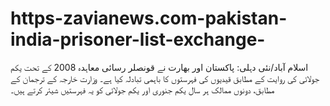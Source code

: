 # https-zavianews.com-pakistan-india-prisoner-list-exchange-
اسلام آباد/نئی دہلی: پاکستان اور بھارت نے قونصلر رسائی معاہدہ 2008 کے تحت یکم جولائی کی روایت کے مطابق قیدیوں کی فہرستوں کا باہمی تبادلہ کیا ہے۔ وزارت خارجہ کے ترجمان کے مطابق، دونوں ممالک ہر سال یکم جنوری اور یکم جولائی کو یہ فہرستیں شیئر کرتے ہیں۔
